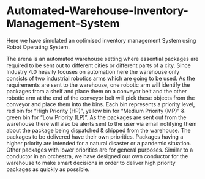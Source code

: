 # Automated-Warehouse-Inventory-Management-System
Here we have simulated an optimised inventory management System using Robot Operating System. 

The arena is an automated warehouse setting where essential packages are required to be sent out to different cities or different parts of a city. Since Industry 4.0 heavily focuses on automation here the warehouse only consists of two industrial robotics arms which are going to be used. As the requirements are sent to the warehouse, one robotic arm will identify the packages from a shelf and place them on a conveyor belt and the other robotic arm at the end of the conveyor belt will pick these objects from the conveyor and place them into the bins. Each bin represents a priority level, red bin for “High Priority (HP)”, yellow bin for “Medium Priority (MP)” & green bin for “Low Priority (LP)”. As the packages are sent out from the warehouse there will also be alerts sent to the user via email notifying them about the package being dispatched & shipped from the warehouse. The packages to be delivered have their own priorities. Packages having a higher priority are intended for a natural disaster or a pandemic situation. Other packages with lower priorities are for general purposes. Similar to a conductor in an orchestra, we have designed our own conductor for the warehouse to make smart decisions in order to deliver high priority packages as quickly as possible.
